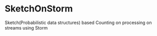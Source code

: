 SketchOnStorm
=============

Sketch(Probabilistic data structures) based Counting on processing on streams using Storm
